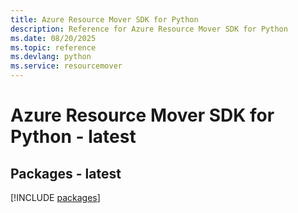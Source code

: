```yaml
---
title: Azure Resource Mover SDK for Python
description: Reference for Azure Resource Mover SDK for Python
ms.date: 08/20/2025
ms.topic: reference
ms.devlang: python
ms.service: resourcemover
---
```

# Azure Resource Mover SDK for Python - latest
## Packages - latest
[!INCLUDE [packages](resource-mover-index.md)]